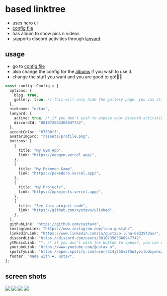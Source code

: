 # based linktree
- uses hero ui 
- [config file](https://raw.githubusercontent.com/xyztavo/ulinked/refs/heads/main/config.json)
- has album to show pics n videos
- supports discord activities through [lanyard](https://github.com/Phineas/lanyard)
## usage
- go to [config file](https://raw.githubusercontent.com/xyztavo/ulinked/refs/heads/main/config.ts)
- also change the config for the [albums](https://raw.githubusercontent.com/xyztavo/ulinked/refs/heads/main/config.gallery.ts) if you wish to use it.
- change the stuff you want and you are good to go!🚀🚀
```ts
const config: Config = {
  options: {
    blog: true,
    gallery: true, // this will only hide the gallery page, you can still access it by going to its respective routes.
  },
  nickname: "ustav",
  lanyard: {
    active: true, /* if you don't wish to expose your Discord activities with lanyard, set to false */
    discordId: "801073563368947742",
  },
  accentColor: "#7300ff",
  avatarImgSrc: "/assets/profile.png",
  buttons: [
    {
      title: "My Gym App",
      link: "https://ugogym.vercel.app/",
    },
    {
      title: "My Pokemon Game",
      link: "https://pokedoro.vercel.app/",
    },
    {
      title: "My Projects",
      link: "https://uprojects.vercel.app/",
    },
    {
      title: "See this project code",
      link: "https://github.com/xyztavo/ulinked",
    },
  ],
  githubLink: "https://github.com/xyztavo",
  instagramLink: "https://www.instagram.com/luna.gustah/",
  linkedInLink: "https://www.linkedin.com/in/gustavo-luna-6a33942aa/",
  discordLink: "https://discord.com/users/801073563368947742",
  ytMusicLink: "", /* if you don't wish the button to appear, you can either leave it blank or omit it */
  youtubeLink: "https://www.youtube.com/@ustav_o",
  spotifyLink: "https://open.spotify.com/user/314j255v3f5u2yvilbdzywnsxps4",
  footer: "made with ❤️, ustav",
};
```
## screen shots
<img src="https://raw.githubusercontent.com/xyztavo/ulinked/refs/heads/main/public/assets/ss1.png" />
<img src="https://raw.githubusercontent.com/xyztavo/ulinked/refs/heads/main/public/assets/ss2.png" />
<img src="https://raw.githubusercontent.com/xyztavo/ulinked/refs/heads/main/public/assets/ss3.png" />
<img src="https://raw.githubusercontent.com/xyztavo/ulinked/refs/heads/main/public/assets/ss4.png" />
